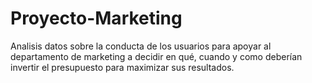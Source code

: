 # Proyecto-Marketing
Analisis datos sobre la conducta de los usuarios para apoyar al departamento de marketing a decidir en qué, cuando y como deberían invertir el presupuesto para maximizar sus resultados.
